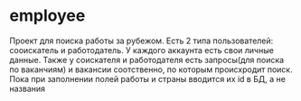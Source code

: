 # employee
Проект для поиска работы за рубежом.
Есть 2 типа пользователей: сооискатель и работодатель. У каждого аккаунта есть свои личные данные. Также у соискателя и работодателя есть запросы(для поиска по ваканчиям) и вакансии соотственно, по которым происхродит поиск. Пока при заполнении полей работы и страны вводится их id в БД, а не названия
